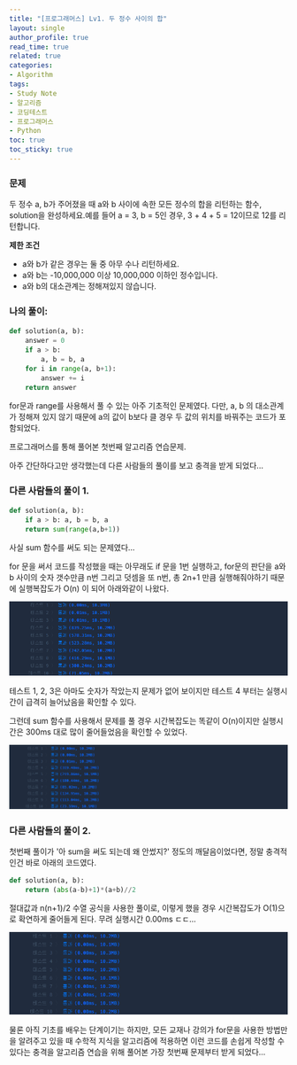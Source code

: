 ```yaml
---
title: "[프로그래머스] Lv1. 두 정수 사이의 합"
layout: single
author_profile: true
read_time: true
related: true
categories:
- Algorithm
tags:
- Study Note
- 알고리즘
- 코딩테스트
- 프로그래머스
- Python
toc: true
toc_sticky: true
---
```


### **문제**

두 정수 a, b가 주어졌을 때 a와 b 사이에 속한 모든 정수의 합을 리턴하는 함수, solution을 완성하세요.예를 들어 a = 3, b = 5인 경우, 3 + 4 + 5 = 12이므로 12를 리턴합니다.

**제한 조건**

- a와 b가 같은 경우는 둘 중 아무 수나 리턴하세요.
- a와 b는 -10,000,000 이상 10,000,000 이하인 정수입니다.
- a와 b의 대소관계는 정해져있지 않습니다.

### **나의 풀이:**

```python
def solution(a, b):
    answer = 0
    if a > b:
        a, b = b, a
    for i in range(a, b+1):
        answer += i
    return answer
```

for문과 range를 사용해서 풀 수 있는 아주 기초적인 문제였다. 다만, a, b 의 대소관계가 정해져 있지 않기 때문에 a의 값이 b보다 클 경우 두 값의 위치를 바꿔주는 코드가 포함되었다.

프로그래머스를 통해 풀어본 첫번째 알고리즘 연습문제.

아주 간단하다고만 생각했는데 다른 사람들의 풀이를 보고 충격을 받게 되었다...

### **다른 사람들의 풀이 1.**

```python
def solution(a, b):
    if a > b: a, b = b, a
    return sum(range(a,b+1))
```

사실 sum 함수를 써도 되는 문제였다...

for 문을 써서 코드를 작성했을 때는 아무래도 if 문을 1번 실행하고, for문의 판단을 a와 b 사이의 숫자 갯수만큼 n번 그리고 덧셈을 또 n번, 총 2n+1 만큼 실행해줘야하기 때문에 실행복잡도가 O(n) 이 되어 아래와같이 나왔다.

![1](https://raw.githubusercontent.com/lucathree/lucathree.github.io/master/assets/images/2021/2021-07-17/1-1.PNG)

테스트 1, 2, 3은 아마도 숫자가 작았는지 문제가 없어 보이지만 테스트 4 부터는 실행시간이 급격히 늘어났음을 확인할 수 있다.

그런데 sum 함수를 사용해서 문제를 풀 경우 시간복잡도는 똑같이 O(n)이지만 실행시간은 300ms 대로 많이 줄어들었음을 확인할 수 있었다.

![2](https://raw.githubusercontent.com/lucathree/lucathree.github.io/master/assets/images/2021/2021-07-17/1-2.PNG)

### **다른 사람들의 풀이 2.**

첫번째 풀이가 '아 sum을 써도 되는데 왜 안썼지?' 정도의 깨달음이었다면, 정말 충격적인건 바로 아래의 코드였다.

```python
def solution(a, b):
    return (abs(a-b)+1)*(a+b)//2
```

절대값과 n(n+1)/2 수열 공식을 사용한 풀이로, 이렇게 했을 경우 시간복잡도가 O(1)으로 확연하게 줄어들게 된다. 무려 실행시간 0.00ms ㄷㄷ...

![3](https://raw.githubusercontent.com/lucathree/lucathree.github.io/master/assets/images/2021/2021-07-17/1-3.PNG)

물론 아직 기초를 배우는 단계이기는 하지만, 모든 교재나 강의가 for문을 사용한 방법만을 알려주고 있을 때 수학적 지식을 알고리즘에 적용하면 이런 코드를 손쉽게 작성할 수 있다는 충격을 알고리즘 연습을 위해 풀어본 가장 첫번째 문제부터 받게 되었다...